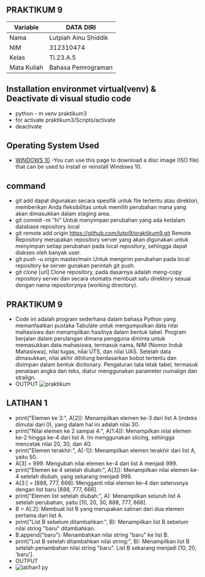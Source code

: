 ## PRAKTIKUM 9
| Variable       |    DATA DIRI         |
| ---------------| ----------------     |
| Nama           | Lutpiah Ainu Shiddik |                                          
| NIM            | 312310474            |
| Kelas          | TI.23.A.5            |
| Mata Kuliah    |Bahasa Pemrograman    |

## Installation environmet virtual(venv) & Deactivate di visual studio code
- python - m venv praktikum3
- for activate praktikum3/Scripts/activate
- deactivate
## Operating System Used
* [WINDOWS 10](https://www.microsoft.com/software-download/windows10) -You can use this page to download a disc image (ISO file) that can be used to install or reinstall Windows 10.
## command 
 - git add dapat digunakan secara spesifik untuk file tertentu atau direktori, memberikan Anda fleksibilitas untuk memilih perubahan mana yang akan dimasukkan dalam staging 
  area.
 - git commit -m “hi” Untuk menyimpan perubahan yang ada kedalam database repository local
 - git remote add origin https://github.com/lutpi9/praktikum9.git Remote Repository merupakan repository server yang akan digunakan untuk menyimpan setiap perubahan pada 
   local repository, sehingga dapat diakses oleh banyak user.
 - git push -u origin master/main Untuk mengirim perubahan pada local repository ke server gunakan perintah git push.
 - git clone [url] Clone repository, pada dasarnya adalah meng-copy repository server dan secara otomatis membuat satu direktory sesuai dengan nama repositorynya (working 
   directory).
## PRAKTIKUM 9
- Code ini adalah program sederhana dalam bahasa Python yang memanfaatkan pustaka Tabulate untuk mengumpulkan data nilai mahasiswa dan menampilkan hasilnya dalam bentuk 
  tabel. Program berjalan dalam perulangan dimana pengguna diminta untuk memasukkan data mahasiswa, termasuk nama, NIM (Nomor Induk Mahasiswa), nilai tugas, nilai UTS, dan 
  nilai UAS. Setelah data dimasukkan, nilai akhir dihitung berdasarkan bobot tertentu dan disimpan dalam bentuk dictionary. Pengaturan tata letak tabel, termasuk penataan 
  angka dan teks, diatur menggunakan parameter numalign dan stralign.
- OUTPUT
![praktikum](https://github.com/lutpi9/praktikum9/assets/147919251/591bd186-064a-4f38-a06c-ad4d0fc87a13)
## LATIHAN 1
- print("Elemen ke 3:", A[2]): Menampilkan elemen ke-3 dari list A (indeks 
  dimulai dari 0), yang dalam hal ini adalah nilai 30.
- print("Nilai elemen ke 2 sampai 4:", A[1:4]): Menampilkan nilai elemen ke-2 hingga ke-4 dari list A. Ini menggunakan slicing, sehingga mencetak nilai 20, 30, dan 40.
- print("Elemen terakhir:", A[-1]): Menampilkan elemen terakhir dari list A, yaitu 50.
- A[3] = 999: Mengubah nilai elemen ke-4 dari list A menjadi 999.
- print("Elemen ke 4 setelah diubah:", A[3]): Menampilkan nilai elemen ke-4 setelah diubah, yang sekarang menjadi 999.
- A[3:] = [888, 777, 666]: Mengganti nilai elemen ke-4 dan seterusnya dengan list baru [888, 777, 666].
- print("Elemen list setelah diubah:", A): Menampilkan seluruh list A setelah perubahan, yaitu [10, 20, 30, 888, 777, 666].
- B = A[:2]: Membuat list B yang merupakan salinan dari dua elemen pertama dari list A.
- print("List B sebelum ditambahkan:", B): Menampilkan list B sebelum nilai string "baru" ditambahkan.
- B.append("baru"): Menambahkan nilai string "baru" ke list B.
- print("List B setelah ditambahkan nilai string:", B): Menampilkan list B setelah penambahan nilai string "baru". List B sekarang menjadi [10, 20, 'baru'].
- OUTPUT
- ![latihan1 py](https://github.com/lutpi9/praktikum9/assets/147919251/30c6f584-65b4-4a33-a061-cdffa73d705a)

 
